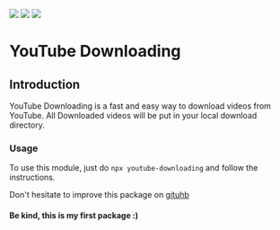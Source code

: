 <img src="https://img.shields.io/github/languages/code-size/sivelswhy/youtube-downloader?style=for-the-badge"> <img src="https://img.shields.io/github/stars/sivelswhy/youtube-downloader?style=for-the-badge"> <img src="https://img.shields.io/npm/v/youtube-downloading?style=for-the-badge"> <script type='text/javascript' src='https://ko-fi.com/widgets/CounterWidget.js'></script><script type='text/javascript'>counterwidget.init('O5O66KNPO');counterwidget.draw();</script>

# YouTube Downloading

## Introduction

YouTube Downloading is a fast and easy way to download videos from YouTube. All Downloaded videos will be put in your local download directory.

### Usage
To use this module, just do `npx youtube-downloading` and follow the instructions.

Don't hesitate to improve this package on [gituhb](https://github.com/sivelswhy/youtube-downloader)

#### Be kind, this is my first package :)
